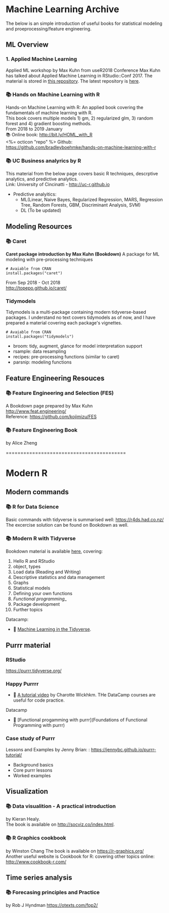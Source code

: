 # Machine Learning Archive  
The below is an simple introduction of useful books for statistical modeling and proeprocessing/feature engineering.

## ML Overview
### 1. Applied Machine Learning
Applied ML workshop by Max Kuhn from useR2018 Conference
Max Kuhn has talked about Applied Machine Learning in RStudio::Conf 2017. The material is stored in [this repository](https://github.com/kojimizu/rstudio-conf-2018). The latest repository is [here](https://github.com/topepo/rstudio-conf-2019).  

### 📚 Hands on Machine Learning with R
Hands-on Machine Learning with R: An applied book covering the fundamentals of machine learning with R.  
This book covers multiple models 1) gm, 2) regularized glm, 3) random forest and 4) gradient boosting methods.  
From 2018 to 2019 January  
📚 Online book: http://bit.ly/HOML_with_R  
<%= octicon "repo" %> Github: https://github.com/bradleyboehmke/hands-on-machine-learning-with-r   

### 📚 UC Business analyrics by R
This material from the below page covers basic R techniques, descrptive analytics, and predictive analytics.  
Link: University of Cincinatti - http://uc-r.github.io  

- Predictive analyitics: 
    - ML(Linear, Naive Bayes, Regularized Regression, MARS, Regression Tree, Random Forests, GBM, Discriminant Analysis, SVM)
    - DL (To be updated)

## Modeling Resources
### 📚 Caret
__Caret package introduction by Max Kuhn (Bookdown)__
A package for ML modeling with pre-processing techniques 
```{R}
# Avaiable from CRAN
install.packages("caret")
```
From Sep 2018 - Oct 2018  
http://topepo.github.io/caret/  

### Tidymodels  
Tidymodels is a multi-package containing modern tidyverse-based packages. I understand no text covers tidymodels as of now, and I have prepared a material covering each package's vignettes.  

```{R}
# Avaiable from CRAN
install.packages("tidymodels")
```
- broom:  tidy, augment, glance for model interpretation support
- rsample:  data resampling 
- recipes:  pre-processing functions (similar to caret)
- parsnip:  modeling functions 

## Feature Engineering Resouces 
### 📚 Feature Engineering and Selection (FES)  
A Bookdown page prepared by Max Kuhn  
http://www.feat.engineering/  
Reference: https://github.com/kojimizu/FES  

### 📚 Feature Engineering Book
by Alice Zheng  


=========================================
# Modern R 
## Modern commands
### 📚 R for Data Science
Basic commands with tidyverse is summarised well: https://r4ds.had.co.nz/  
The excercise solution can be found on Bookdown as well.

### 📚 Modern R with Tidyverse  
Bookdown material is available [here](https://b-rodrigues.github.io/modern_R/), covering:

1. Hello R and RStudio
2. object, types
3. Load data (Reading and Writing)
4. Descriptive statistics and data management
5. Graphs
6. Statistical models
7. Defining your own functions
8. _Functional programming__
9. Package development
10. Further topics

Datacamp:
- 🎥 [Machine Learning in the Tidyverse](https://www.datacamp.com/courses/machine-learning-in-the-tidyverse).

## Purrr material 
### RStudio 
https://purrr.tidyverse.org/  

### Happy Purrrr 
- 🎥 [A tutorial video](https://resources.rstudio.com/wistia-rstudio-conf-2017/happy-r-users-purrr-tutorial-charlotte-wickham) by Charotte Wickhkm. THe DataCamp courses are useful for code practice.

Datacamp
 - 🎥 [Functional progamming with purrr](Foundations of Functional Programming with purrr)
 

### Case study of Purrr
Lessons and Examples by Jenny Brian: 
: https://jennybc.github.io/purrr-tutorial/  
- Background basics
- Core purrr lessons
- Worked examples 


## Visualization
### 📚 Data visualition - A practical introduction  
by Kieran Healy.   
The book is available on http://socviz.co/index.html.

### 📚 R Graphics cookbook
by Winston Chang
The book is available on https://r-graphics.org/  
Another useful website is Cookbook for R: covering other topics online: http://www.cookbook-r.com/


## Time series analysis
### 📚 Forecasing principles and Practice
by Rob J Hyndman
https://otexts.com/fpp2/





